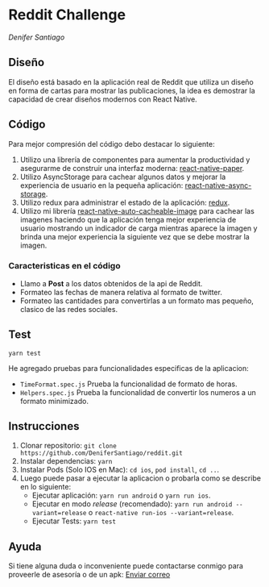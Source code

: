 # Reddit Challenge
*Denifer Santiago*

## Diseño 
El diseño está basado en la aplicación real de Reddit que utiliza un diseño en forma de cartas para mostrar las publicaciones, la idea es demostrar la capacidad de crear diseños modernos con React Native.

## Código
Para mejor compresión del código debo destacar lo siguiente:
1. Utilizo una librería de componentes para aumentar la productividad y asegurarme de construir una interfaz moderna: [react-native-paper](https://github.com/callstack/react-native-paper).
2. Utilizo AsyncStorage para cachear algunos datos y mejorar la experiencia de usuario en la pequeña aplicación: [react-native-async-storage](https://github.com/react-native-async-storage/async-storage).
3. Utilizo redux para administrar el estado de la aplicación: [redux](https://github.com/reduxjs/redux).
4. Utilizo mi librería [react-native-auto-cacheable-image](https://github.com/DeniferSantiago/react-native-auto-cacheable-image) para cachear las imagenes haciendo que la aplicación tenga mejor experiencia de usuario mostrando un indicador de carga mientras aparece la imagen y brinda una mejor experiencia la siguiente vez que se debe mostrar la imagen.

### Caracteristicas en el código

- Llamo a **Post** a los datos obtenidos de la api de Reddit.
- Formateo las fechas de manera relativa al formato de twitter.
- Formateo las cantidades para convertirlas a un formato mas pequeño, clasico de las redes sociales.

## Test
`yarn test`

He agregado pruebas para funcionalidades especificas de la aplicacion:

- `TimeFormat.spec.js` Prueba la funcionalidad de formato de horas.
- `Helpers.spec.js` Prueba la funcionalidad de convertir los numeros a un formato minimizado.

## Instrucciones
1. Clonar repositorio: `git clone https://github.com/DeniferSantiago/reddit.git`
2. Instalar dependencias: `yarn`
3. Instalar Pods (Solo IOS en Mac): `cd ios`, `pod install`, `cd ..`.
4. Luego puede pasar a ejecutar la aplicacion o probarla como se describe en lo siguiente: 
   - Ejecutar aplicación: `yarn run android` o `yarn run ios`.
   - Ejecutar en modo *release* (recomendado): `yarn run android --variant=release` o `react-native run-ios --variant=release`.
   - Ejecutar Tests: `yarn test`

## Ayuda
Si tiene alguna duda o inconveniente puede contactarse conmigo para proveerle de asesoría o de un apk: [Enviar correo](mailto:deniferjose05@gmail.com)
